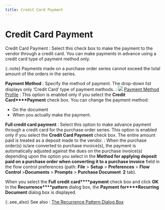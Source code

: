 ```yaml
---
title: Credit Card Payment
---
```


# Credit Card Payment


Credit Card Payment
: Select this check box to make the payment to the  vendor through a credit card. You can make payments in advance using a  credit card type of payment method only.


{:.note}
Payments made on a purchase order series cannot  exceed the total amount of the orders in the series.


**Payment Method**
: Specify the method of payment. The drop-down list  displays only ‘Credit Card’  type of payment methods.
: ![]({{site.pp_baseurl}}/img/lens.gif) [Payment  Method Profile]({{site.sc_chm}}/options/payment-information/payment-methods/set-up-a-payment-method/the_payment_method_profile.html)
: This option is enabled only if you select the **Credit** **Card****Payment** check box. You can change  the payment method:

- On the document
- When you actually  make the payment.



**Full credit card payment**
: Select this option to make advance payment through  a credit card for the purchase order series. This option is enabled only  if you select the **Credit Card Payment**  check box. The entire amount paid is treated as a deposit made to the  vendor.
: When the purchase order(s) is/are converted to purchase  invoice(s), the payment is automatically adjusted against the dues on  the purchase invoice(s) depending upon the option you select in the **Method for applying deposit paid on a purchase 
 order when converting it to a purchase invoice** field in the flow  control preferences (path: **File**  > **Setup** > **Preferences**  > **Flow Control** >**Documents**  > **Prompts** > **Purchase 
 Document &nbsp;2**  tab).


When you select the **Full** **credit** **card****payment** check box and click **OK** in the **Recurrence****pattern** dialog box, the **Payment** **for****Recurring** **Document**  dialog box is displayed.


{:.see_also}
See also
: [The  Recurrence Pattern Dialog Box]({{site.pp_baseurl}}/purc-proc/recur-pmnts/define-recurrence-pattern/the_recurrence_pattern_dialog_box_purchase_orders_contents.html)
